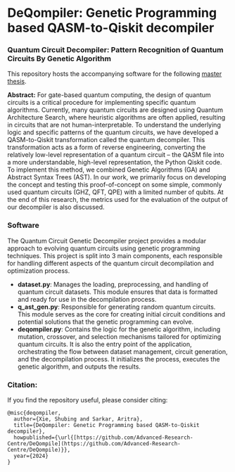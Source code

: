 # DeQompiler: Genetic Programming based QASM-to-Qiskit decompiler

### Quantum Circuit Decompiler: Pattern Recognition of Quantum Circuits By Genetic Algorithm

This repository hosts the accompanying software for the following [master thesis](https://studenttheses.universiteitleiden.nl/handle/1887/4010640). 

**Abstract:** For gate-based quantum computing, the design of quantum circuits is a critical procedure for implementing specific quantum algorithms. Currently, many quantum circuits are designed using Quantum Architecture Search, where heuristic algorithms are often applied, resulting in circuits that are not human-interpretable. To understand the underlying logic and specific patterns of the quantum circuits, we have developed a QASM-to-Qiskit transformation called the quantum decompiler. This transformation acts as a form of reverse engineering, converting the relatively low-level representation of a quantum circuit – the QASM file into a more understandable, high-level representation, the Python Qiskit code. To implement this method, we combined Genetic Algorithms (GA) and Abstract Syntax Trees (AST). In our work, we primarily focus on developing the concept and testing this proof-of-concept on some simple, commonly used quantum circuits (GHZ, QFT, QPE) with a limited number of qubits. At the end of this research, the metrics used for the evaluation of the output of our decompiler is also discussed.

### Software

The Quantum Circuit Genetic Decompiler project provides a modular approach to evolving quantum circuits using genetic programming techniques. This project is split into 3 main components, each responsible for handling different aspects of the quantum circuit decompilation and optimization process.

- **dataset.py**: Manages the loading, preprocessing, and handling of quantum circuit datasets. This module ensures that data is formatted and ready for use in the decompilation process.
- **q_ast_gen.py**: Responsible for generating random quantum circuits. This module serves as the core for creating initial circuit conditions and potential solutions that the genetic programming can evolve.
- **deqompiler.py**: Contains the logic for the genetic algorithm, including mutation, crossover, and selection mechanisms tailored for optimizing quantum circuits. It is also the entry point of the application, orchestrating the flow between dataset management, circuit generation, and the decompilation process. It initializes the process, executes the genetic algorithm, and outputs the results.

### Citation:
If you find the repository useful, please consider citing:

```
@misc{deqompiler,
  author={Xie, Shubing and Sarkar, Aritra},
  title={DeQompiler: Genetic Programming based QASM-to-Qiskit decompiler},
  howpublished={\url{[https://github.com/Advanced-Research-Centre/DeQompile](https://github.com/Advanced-Research-Centre/DeQompile)}},
  year={2024}
}
```

